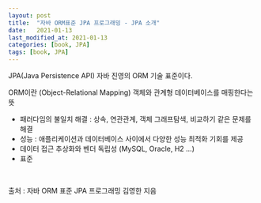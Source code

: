 ```yaml
---
layout: post
title:  "자바 ORM표준 JPA 프로그래밍 - JPA 소개"
date:   2021-01-13
last_modified_at: 2021-01-13
categories: [book, JPA]
tags: [book, JPA]
---
```


JPA(Java Persistence API) 자바 진영의 ORM 기술 표준이다.

ORM이란 (Object-Relational Mapping) 객체와 관계형 데이터베이스를 매핑한다는 뜻
- 패러다임의 불일치 해결 : 상속, 연관관계, 객체 그래프탐색, 비교하기 같은 문제를 해결
- 성능 : 애플리케이션과 데이터베이스 사이에서 다양한 성능 최적화 기회를 제공
- 데이터 접근 추상화와 벤더 독립성 (MySQL, Oracle, H2 ...)
- 표준

<br/>

출처 : 자바 ORM 표준 JPA 프로그래밍 김영한 지음

<br/>